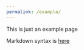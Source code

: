 ```yaml
---
permalink: /example/
---
```


This is just an example page

Markdown syntax is [here](https://guides.github.com/features/mastering-markdown/)

